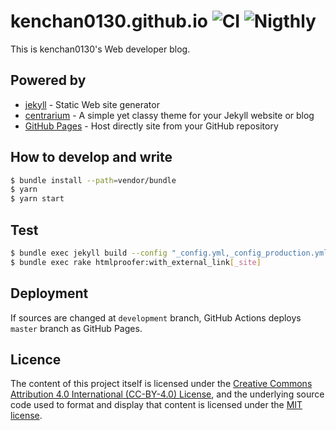 # kenchan0130.github.io ![CI](https://github.com/kenchan0130/kenchan0130.github.io/workflows/CI/badge.svg) ![Nigthly](https://github.com/kenchan0130/kenchan0130.github.io/workflows/Nigthly/badge.svg)

This is kenchan0130's Web developer blog.

## Powered by

- [jekyll](https://jekyllrb.com/) - Static Web site generator
- [centrarium](https://github.com/bencentra/centrarium) - A simple yet classy theme for your Jekyll website or blog
- [GitHub Pages](https://pages.github.com/) - Host directly site from your GitHub repository

## How to develop and write

```sh
$ bundle install --path=vendor/bundle
$ yarn
$ yarn start
```

## Test

```sh
$ bundle exec jekyll build --config "_config.yml,_config_production.yml"
$ bundle exec rake htmlproofer:with_external_link[_site]
```

## Deployment

If sources are changed at `development` branch, GitHub Actions deploys `master` branch as GitHub Pages.

## Licence

The content of this project itself is licensed under the [Creative Commons Attribution 4.0 International (CC-BY-4.0) License](https://creativecommons.org/licenses/by/4.0/), and the underlying source code used to format and display that content is licensed under the [MIT license](LICENSE.md).
